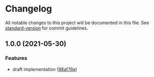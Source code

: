 # Changelog

All notable changes to this project will be documented in this file. See [standard-version](https://github.com/conventional-changelog/standard-version) for commit guidelines.

## 1.0.0 (2021-05-30)


### Features

* draft implementation ([98af76e](https://github.com/brunoscopelliti/use-forward-ref/commits/98af76ebb11320dbfa805ba1a46d5ba2b37237e6))
